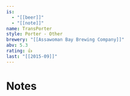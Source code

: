```yaml
---
is:
  - "[[beer]]"
  - "[[note]]"
name: TransPorter
style: Porter - Other
brewery: "[[Assawoman Bay Brewing Company]]"
abv: 5.3
rating: 👍
last: "[[2015-09]]"
---
```

# Notes

